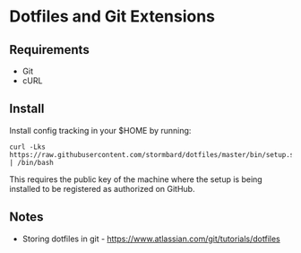 # Dotfiles and Git Extensions

## Requirements
- Git
- cURL

## Install
Install config tracking in your $HOME by running:

    curl -Lks https://raw.githubusercontent.com/stormbard/dotfiles/master/bin/setup.sh | /bin/bash

This requires the public key of the machine where the setup is being installed
to be registered as authorized on GitHub.

## Notes
- Storing dotfiles in git - https://www.atlassian.com/git/tutorials/dotfiles
